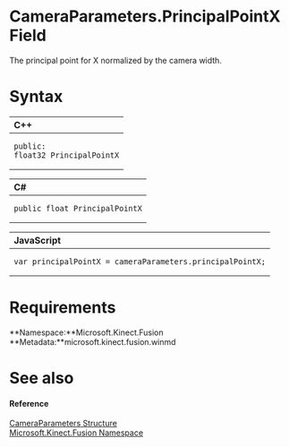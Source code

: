 CameraParameters.PrincipalPointX Field  
======================================  

The principal point for X normalized by the camera width. <span id="syntaxSection"></span>

Syntax  
======  

<table>
<colgroup>
<col width="100%" />
</colgroup>
<thead>
<tr class="header">
<th align="left">C++</th>
</tr>
</thead>
<tbody>
<tr class="odd">
<td align="left"><pre><code>public:  
float32 PrincipalPointX</code></pre></td>
</tr>
</tbody>
</table>

<table>
<colgroup>
<col width="100%" />
</colgroup>
<thead>
<tr class="header">
<th align="left">C#</th>
</tr>
</thead>
<tbody>
<tr class="odd">
<td align="left"><pre><code>public float PrincipalPointX</code></pre></td>
</tr>
</tbody>
</table>

<table>
<colgroup>
<col width="100%" />
</colgroup>
<thead>
<tr class="header">
<th align="left">JavaScript</th>
</tr>
</thead>
<tbody>
<tr class="odd">
<td align="left"><pre><code>var principalPointX = cameraParameters.principalPointX;</code></pre></td>
</tr>
</tbody>
</table>

<span id="requirements"></span>

Requirements  
============  

**Namespace:**Microsoft.Kinect.Fusion  
**Metadata:**microsoft.kinect.fusion.winmd  

<span id="ID4EX"></span>

See also  
========  

<span id="ID4EZ"></span>
#### Reference  

[CameraParameters Structure](../../CameraParameters_Structure.md)  
 [Microsoft.Kinect.Fusion Namespace](../../../Kinect.Fusion.md)  



<!--Please do not edit the data in the comment block below.-->
<!--
TOCTitle : PrincipalPointX Field
RLTitle : CameraParameters.PrincipalPointX Field
KeywordK : PrincipalPointX field
KeywordK : CameraParameters.PrincipalPointX field
KeywordF : Microsoft.Kinect.Fusion.CameraParameters.PrincipalPointX
KeywordF : CameraParameters.PrincipalPointX
KeywordF : PrincipalPointX
KeywordF : Microsoft.Kinect.Fusion.CameraParameters.PrincipalPointX
KeywordA : F:Microsoft.Kinect.Fusion.CameraParameters.PrincipalPointX
AssetID : F:Microsoft.Kinect.Fusion.CameraParameters.PrincipalPointX
Locale : en-us
CommunityContent : 1
APIType : Managed
APILocation : microsoft.kinect.fusion.winmd
APIName : Microsoft.Kinect.Fusion.CameraParameters.PrincipalPointX
TargetOS : Windows
TopicType : kbSyntax
DevLang : VB
DevLang : CSharp
DevLang : JavaScript
DevLang : C++
DocSet : K4Wv2
ProjType : K4Wv2Proj
Technology : Kinect for Windows
Product : Kinect for Windows SDK v2
productversion : 20
-->
